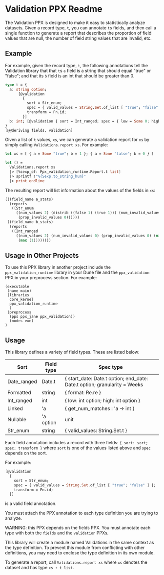 Validation PPX Readme
=====================

The Validation PPX is designed to make it easy to statistically analyze datasets. Given a record type, `t`, you can annotate `t`s fields, and then call a single function to generate a report that describes the proportion of field values that are null, the number of field string values that are invalid, etc.

Example
-------

For example, given the record type, `t`, the following annotations tell the Validation library that that `t`s `a` field is a string that should equal "true" or "false"; and that its `b` field is an int that should be greater than 0.

```ocaml
type t = {
  a: string option;
      [@validation
        {
          sort = Str_enum;
          spec = { valid_values = String.Set.of_list [ "true"; "false" ] };
          transform = Fn.id;
        }]
  b: int; [@validation { sort = Int_ranged; spec = { low = Some 0; high = None } }]
}
[@@deriving fields, validation]
```

Given a list of `t` values, `xs`, we can generate a validation report for `xs` by simply calling `Validations.report xs`. For example:

```ocaml
let xs = [ { a = Some "true"; b = 1 }; { a = Some "false"; b = 0 } ]

let () =
  Validations.report xs
  |> [%sexp_of: Ppx_validation_runtime.Report.t list]
  |> sprintf !"%{Sexp.to_string_hum}"
  |> print_endline
```

The resulting report will list information about the values of the fields in `xs`:

```lisp
(((field_name a_stats)
  (reports
   ((Str_enum
     ((num_values 2) (distrib ((false 1) (true 1))) (num_invalid_values 0)
      (prop_invalid_values 0))))))
 ((field_name b_stats)
  (reports
   ((Int_ranged
     ((num_values 2) (num_invalid_values 0) (prop_invalid_values 0) (min (0))
      (max (1))))))))
```

Usage in Other Projects
-----------------------

To use this PPX library in another project include the `ppx_validation_runtime` library in your Dune file and the `ppx_validation` PPX in your preprocess section. For example:

```
(executable
 (name main)
 (libraries
  core_kernel
  ppx_validation_runtime
  )
 (preprocess
  (pps ppx_jane ppx_validation))
  (modes exe)
)
```

Usage
-----

This library defines a variety of field types. These are listed below:

| Sort        | Field type | Spec type |
| ----------- | ---------- | --------- |
| Date_ranged | Date.t     | { start_date: Date.t option; end_date: Date.t option; granularity = Weeks|Months|Years } |
| Formatted   | string     | { format: Re.re } |
| Int_ranged  | int        | { low: int option; high: int option } |
| Linked      | 'a         | { get_num_matches : 'a -> int } |
| Nullable    | 'a option  | unit |
| Str_enum    | string     | { valid_values: String.Set.t } |

Each field annotation includes a record with three fields: `{ sort: sort; spec; transform }` where `sort` is one of the values listed above and `spec` depends on the sort.

For example:

```ocaml
[@validation
  {
    sort = Str_enum;
    spec = { valid_values = String.Set.of_list [ "true"; "false" ] };
    transform = Fn.id;
  }]
```

is a valid field annotation.

You must attach the PPX annotation to each type definition you are trying to analyze.

WARNING: this PPX depends on the fields PPX. You must annotate each type with both the `fields` and the `validation` PPXs.

This library will create a module named Validations in the same context as the type definition. To prevent this module from conflicting with other definitions, you may need to enclose the type definition in its own module.

To generate a report, call `Validations.report xs` where `xs` denotes the dataset and has type `xs : t list`.